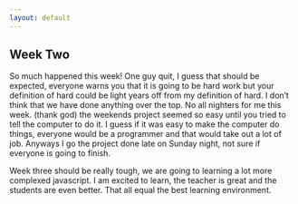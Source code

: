 ```yaml
---
layout: default
---
```


## Week Two

So much happened this week! One guy quit, I guess that should be expected, everyone warns you that it is going to be hard work but your definition of hard could be light years off from my definition of hard. I don’t think that we have done anything over the top. No all nighters for me this week. (thank god) the weekends project seemed so easy until you tried to tell the computer to do it. I guess if it was easy to make the computer do things, everyone would be a programmer and that would take out a lot of job. Anyways I go the project done late on Sunday night, not sure if everyone is going to finish.

Week three should be really tough, we are going to learning a lot more complexed javascript. I am excited to learn, the teacher is great and the students are even better. That all equal the best learning environment. 